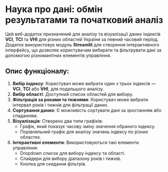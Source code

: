 # Наука про дані: обмін результатами та початковий аналіз

Цей веб-додаток призначений для аналізу та візуалізації даних індексів **VCI**, **TCI** та **VHI** для різних областей України за певний часовий період. Додаток використовує модуль **Streamlit** для створення інтерактивного інтерфейсу, що дозволяє користувачам вибирати та фільтрувати дані за допомогою різноманітних елементів управління.

## Опис функціоналу:

1. **Вибір індексу**: Користувач може вибрати один з трьох індексів — **VCI**, **TCI** або **VHI**, для подальшого аналізу.
2. **Вибір області**: Доступний список областей для вибору.
3. **Фільтрація за роками та тижнями**: Користувач може вибрати інтервал років і тижнів для фільтрації даних.
4. **Сортування даних**: Є можливість сортувати дані за зростанням або спаданням.
5. **Візуалізація**: Створено два типи графіків:
   - Графік, який показує часову зміну значення обраного індексу.
   - Порівняльний графік для аналізу значень індексу по різних областях.
6. **Інтерактивні елементи**: Використовуються такі елементи управління:
   - Dropdown список для вибору індексу та області.
   - Слайдери для вибору діапазону років і тижнів.
   - Кнопка для скидання фільтрів.
